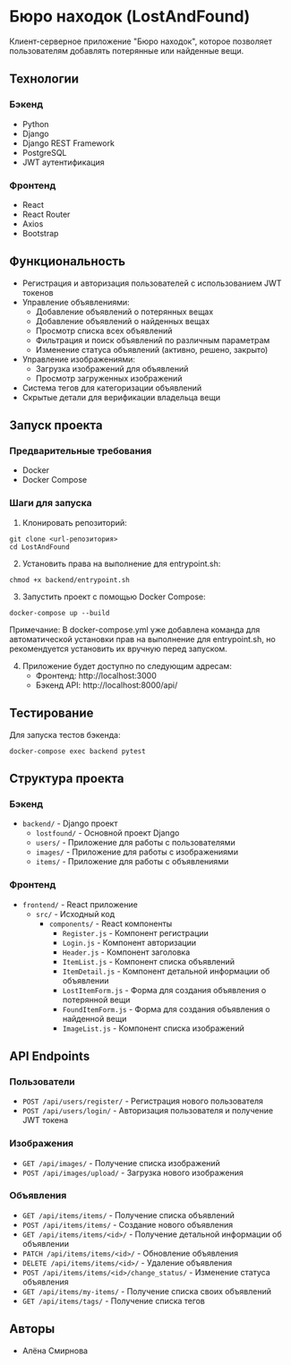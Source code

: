 # Бюро находок (LostAndFound)

Клиент-серверное приложение "Бюро находок", которое позволяет пользователям добавлять потерянные или найденные вещи.

## Технологии

### Бэкенд
- Python
- Django
- Django REST Framework
- PostgreSQL
- JWT аутентификация

### Фронтенд
- React
- React Router
- Axios
- Bootstrap

## Функциональность

- Регистрация и авторизация пользователей с использованием JWT токенов
- Управление объявлениями:
  - Добавление объявлений о потерянных вещах
  - Добавление объявлений о найденных вещах
  - Просмотр списка всех объявлений
  - Фильтрация и поиск объявлений по различным параметрам
  - Изменение статуса объявлений (активно, решено, закрыто)
- Управление изображениями:
  - Загрузка изображений для объявлений
  - Просмотр загруженных изображений
- Система тегов для категоризации объявлений
- Скрытые детали для верификации владельца вещи

## Запуск проекта

### Предварительные требования

- Docker
- Docker Compose

### Шаги для запуска

1. Клонировать репозиторий:
```
git clone <url-репозитория>
cd LostAndFound
```

2. Установить права на выполнение для entrypoint.sh:
```
chmod +x backend/entrypoint.sh
```

3. Запустить проект с помощью Docker Compose:
```
docker-compose up --build
```

Примечание: В docker-compose.yml уже добавлена команда для автоматической установки прав на выполнение для entrypoint.sh, но рекомендуется установить их вручную перед запуском.

4. Приложение будет доступно по следующим адресам:
   - Фронтенд: http://localhost:3000
   - Бэкенд API: http://localhost:8000/api/

## Тестирование

Для запуска тестов бэкенда:

```
docker-compose exec backend pytest
```

## Структура проекта

### Бэкенд

- `backend/` - Django проект
  - `lostfound/` - Основной проект Django
  - `users/` - Приложение для работы с пользователями
  - `images/` - Приложение для работы с изображениями
  - `items/` - Приложение для работы с объявлениями

### Фронтенд

- `frontend/` - React приложение
  - `src/` - Исходный код
    - `components/` - React компоненты
      - `Register.js` - Компонент регистрации
      - `Login.js` - Компонент авторизации
      - `Header.js` - Компонент заголовка
      - `ItemList.js` - Компонент списка объявлений
      - `ItemDetail.js` - Компонент детальной информации об объявлении
      - `LostItemForm.js` - Форма для создания объявления о потерянной вещи
      - `FoundItemForm.js` - Форма для создания объявления о найденной вещи
      - `ImageList.js` - Компонент списка изображений

## API Endpoints

### Пользователи
- `POST /api/users/register/` - Регистрация нового пользователя
- `POST /api/users/login/` - Авторизация пользователя и получение JWT токена

### Изображения
- `GET /api/images/` - Получение списка изображений
- `POST /api/images/upload/` - Загрузка нового изображения

### Объявления
- `GET /api/items/items/` - Получение списка объявлений
- `POST /api/items/items/` - Создание нового объявления
- `GET /api/items/items/<id>/` - Получение детальной информации об объявлении
- `PATCH /api/items/items/<id>/` - Обновление объявления
- `DELETE /api/items/items/<id>/` - Удаление объявления
- `POST /api/items/items/<id>/change_status/` - Изменение статуса объявления
- `GET /api/items/my-items/` - Получение списка своих объявлений
- `GET /api/items/tags/` - Получение списка тегов

## Авторы

- Алёна Смирнова
